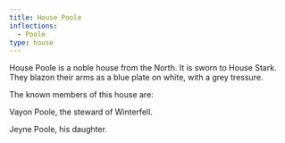 ```yaml
---
title: House Poole
inflections:
  - Poole
type: house
---
```


House Poole is a noble house from the North. It is sworn to House Stark. They blazon their arms as a blue plate on white, with a grey tressure.

The known members of this house are:

Vayon Poole, the steward of Winterfell.

Jeyne Poole, his daughter.


